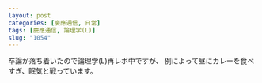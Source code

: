 ```yaml
---
layout: post
categories: [慶應通信, 日常]
tags: [慶應通信, 論理学(L)]
slug: "1054"
---
```

卒論が落ち着いたので論理学(L)再レポ中ですが、
例によって昼にカレーを食べすぎ、眠気と戦っています。
